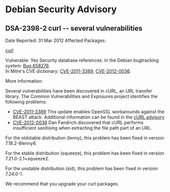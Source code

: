 
Debian Security Advisory
========================


DSA-2398-2 curl -- several vulnerabilities
------------------------------------------



Date Reported:
31 Mar 2012
Affected Packages:

[curl](https://packages.debian.org/src:curl)

Vulnerable:
Yes
Security database references:
In the Debian bugtracking system: [Bug 658276](https://bugs.debian.org/cgi-bin/bugreport.cgi?bug=658276).  
In Mitre's CVE dictionary: [CVE-2011-3389](https://security-tracker.debian.org/tracker/CVE-2011-3389), [CVE-2012-0036](https://security-tracker.debian.org/tracker/CVE-2012-0036).  

More information:

Several vulnerabilities have been discovered in cURL, an URL transfer
library. The Common Vulnerabilities and Exposures project identifies the
following problems:


* [CVE-2011-3389](https://security-tracker.debian.org/tracker/CVE-2011-3389)
This update enables OpenSSL workarounds against the BEAST attack.
 Additional information can be found in the [cURL advisory](http://curl.haxx.se/docs/adv_20120124B.html)
* [CVE-2012-0036](https://security-tracker.debian.org/tracker/CVE-2012-0036)
Dan Fandrich discovered that cURL performs insufficient sanitising
 when extracting the file path part of an URL.


For the oldstable distribution (lenny), this problem has been fixed in
version 7.18.2-8lenny6.


For the stable distribution (squeeze), this problem has been fixed in
version 7.21.0-2.1+squeeze2.


For the unstable distribution (sid), this problem has been fixed in
version 7.24.0-1.


We recommend that you upgrade your curl packages.





